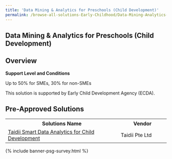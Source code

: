 ```yaml
---
title: 'Data Mining & Analytics for Preschools (Child Development)'
permalink: /browse-all-solutions-Early-Childhood/Data-Mining-Analytics-for-Preschools--Child-Development-
---
```


## Data Mining & Analytics for Preschools (Child Development)
## Overview

**Support Level and Conditions**

Up to 50% for SMEs, 30% for non-SMEs

This solution is supported by Early Child Development Agency (ECDA).

## Pre-Approved Solutions

<table>
<tr>
<th style='width: auto;'><b>Solutions Name</b></th>
<th style='width: 30%;'><b>Vendor</b></th>
</tr>
<tr>
<td><a href='/productivity-solutions-grant/solutionrepo/solution783' target='_blank'>Taidii Smart Data Analytics for Child Development</a><br></td>
<td>Taidii Pte Ltd</td>
</tr>
</table>

{% include banner-psg-survey.html %}
